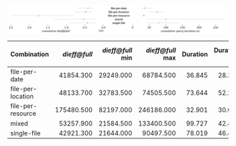 ![metrics](./metrics.svg)

| Combination | *dieff@full* | *dieff@full* min | *dieff@full* max | Duration | Duration min | Duration max | First result | First result min | First result max | Last result | Last result min | Last result max | Queries |
| - | -: | -: | -: | -: | -: | -: | -: | -: | -: | -: | -: | -: | -: |
| file-per-date | 41854.300 | 29249.000 | 68784.500 | 36.845 | 28.340 | 55.654 | 28.661 | 20.909 | 46.536 | 31.347 | 23.549 | 49.350 | 27 |
| file-per-location | 48133.700 | 32783.500 | 74505.500 | 73.644 | 52.262 | 95.172 | 22.830 | 12.174 | 55.495 | 24.754 | 14.204 | 57.471 | 27 |
| file-per-resource | 175480.500 | 82197.000 | 246186.000 | 32.901 | 30.028 | 36.963 | 21.394 | 18.092 | 26.014 | 27.769 | 24.686 | 31.898 | 27 |
| mixed | 53257.900 | 21584.500 | 133400.500 | 99.727 | 42.414 | 274.366 | 46.915 | 10.680 | 147.512 | 48.787 | 11.848 | 151.969 | 27 |
| single-file | 42921.300 | 21644.000 | 90497.500 | 78.019 | 46.452 | 139.502 | 26.325 | 11.472 | 80.779 | 27.662 | 13.037 | 81.921 | 27 |
